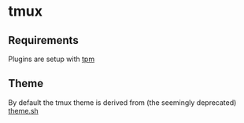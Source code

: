 # tmux

## Requirements

Plugins are setup with [tpm](https://github.com/tmux-plugins/tpm)

## Theme

By default the tmux theme is derived from (the seemingly deprecated) [theme.sh](https://github.com/lemnos/theme.sh)
